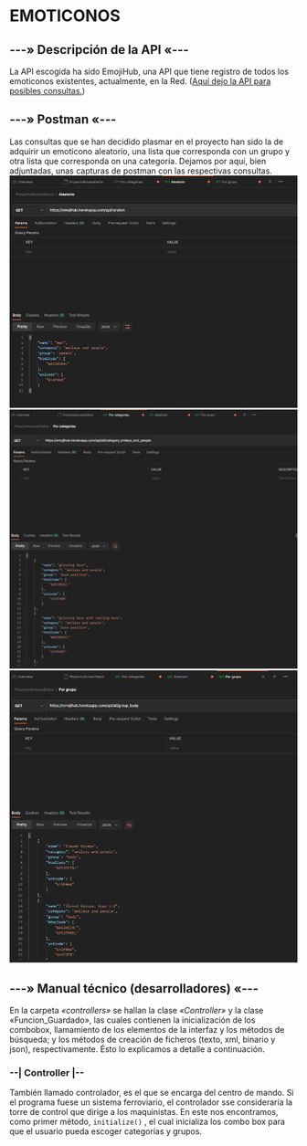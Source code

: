 # EMOTICONOS

##  ---» Descripción de la API «--- 

La API escogida ha sido EmojiHub, una API que tiene registro de todos los emoticonos existentes, actualmente, en la Red.
([Aquí dejo la API para posibles consultas.](https://github.com/cheatsnake/emojihub?ref=publicapis.dev))

## ---» Postman «---
Las consultas que se han decidido plasmar en el proyecto han sido la de adquirir un emoticono aleatorio, una lista que corresponda con un grupo y otra lista que corresponda on una categoría.
Dejamos por aquí, bien adjuntadas, unas capturas de postman con las respectivas consultas.
![img.png](img.png)
![img_1.png](img_1.png)
![img_2.png](img_2.png)

## ---» Manual técnico (desarrolladores) «---
En la carpeta *«controllers»* se hallan la clase *«Controller»* y la clase «Funcion_Guardado», las cuales contienen la inicialización de los combobox, llamamiento de los elementos de la interfaz y los métodos de búsqueda; y los métodos de creación de ficheros (texto, xml, binario y json), respectivamente.
Ésto lo explicamos a detalle a continuación.

### --| Controller |--

También llamado controlador, es el que se encarga del centro de mando. Si el programa fuese un sistema ferroviario, el controlador sse consideraría la torre de control que dirige a los maquinistas.
En este nos encontramos, como primer método, `initialize()` , el cual inicializa los combo box para que el usuario pueda escoger categorías y grupos.
